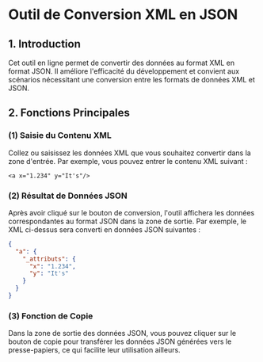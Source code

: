 # Outil de Conversion XML en JSON

## 1. Introduction
Cet outil en ligne permet de convertir des données au format XML en format JSON. Il améliore l'efficacité du développement et convient aux scénarios nécessitant une conversion entre les formats de données XML et JSON.

## 2. Fonctions Principales

### (1) Saisie du Contenu XML
Collez ou saisissez les données XML que vous souhaitez convertir dans la zone d'entrée. Par exemple, vous pouvez entrer le contenu XML suivant :
```
<a x="1.234" y="It's"/>
```

### (2) Résultat de Données JSON
Après avoir cliqué sur le bouton de conversion, l'outil affichera les données correspondantes au format JSON dans la zone de sortie. Par exemple, le XML ci-dessus sera converti en données JSON suivantes :
```json
{
  "a": {
    "_attributs": {
      "x": "1.234",
      "y": "It's"
    }
  }
}
```

### (3) Fonction de Copie
Dans la zone de sortie des données JSON, vous pouvez cliquer sur le bouton de copie pour transférer les données JSON générées vers le presse-papiers, ce qui facilite leur utilisation ailleurs.